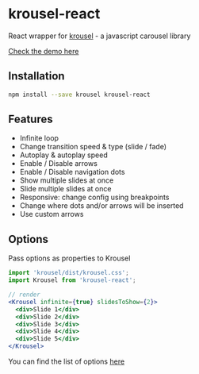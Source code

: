 # krousel-react

React wrapper for [krousel](https://github.com/VincentCharpentier/krousel/) - a javascript carousel library

[Check the demo here](https://vincentcharpentier.github.io/krousel-react/)

## Installation

```bash
npm install --save krousel krousel-react
```

## Features

- Infinite loop
- Change transition speed & type (slide / fade)
- Autoplay & autoplay speed
- Enable / Disable arrows
- Enable / Disable navigation dots
- Show multiple slides at once
- Slide multiple slides at once
- Responsive: change config using breakpoints
- Change where dots and/or arrows will be inserted
- Use custom arrows

## Options

Pass options as properties to Krousel

```jsx
import 'krousel/dist/krousel.css';
import Krousel from 'krousel-react';

// render
<Krousel infinite={true} slidesToShow={2}>
  <div>Slide 1</div>
  <div>Slide 2</div>
  <div>Slide 3</div>
  <div>Slide 4</div>
  <div>Slide 5</div>
</Krousel>
```

You can find the list of options [here](https://github.com/VincentCharpentier/krousel#options)
